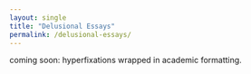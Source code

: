 ```yaml
---
layout: single
title: "Delusional Essays"
permalink: /delusional-essays/
---
```

coming soon: hyperfixations wrapped in academic formatting.
